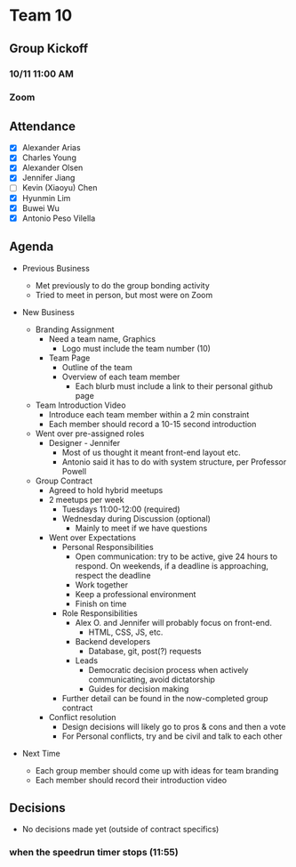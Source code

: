 # Team 10

## Group Kickoff
### 10/11 11:00 AM
### Zoom

## Attendance
- [x] Alexander Arias
- [x] Charles Young
- [x] Alexander Olsen
- [x] Jennifer Jiang
- [ ] Kevin (Xiaoyu) Chen
- [x] Hyunmin Lim
- [x] Buwei Wu
- [x] Antonio Peso Vilella
  
## Agenda
- Previous Business
  - Met previously to do the group bonding activity
  - Tried to meet in person, but most were on Zoom
- New Business
  - Branding Assignment
    - Need a team name, Graphics
      - Logo must include the team number (10)
    - Team Page
      - Outline of the team
      - Overview of each team member
        - Each blurb must include a link to their personal github page 
  - Team Introduction Video
    - Introduce each team member within a 2 min constraint
    - Each member should record a 10-15 second introduction
  - Went over pre-assigned roles
    - Designer - Jennifer
      - Most of us thought it meant front-end layout etc.
      - Antonio said it has to do with system structure, per Professor Powell
  - Group Contract 
    - Agreed to hold hybrid meetups
    - 2 meetups per week
      - Tuesdays 11:00-12:00 (required)
      - Wednesday during Discussion (optional)
        - Mainly to meet if we have questions
    - Went over Expectations
      - Personal Responsibilities 
        - Open communication: try to be active, give 24 hours to respond. On weekends, if a deadline is approaching, respect the deadline
        - Work together
        - Keep a professional environment
        - Finish on time
      - Role Responsibilities
        - Alex O. and Jennifer will probably focus on front-end.
          - HTML, CSS, JS, etc.
        - Backend developers
          - Database, git, post(?) requests
        - Leads
          - Democratic decision process when actively communicating, avoid dictatorship
          - Guides for decision making
      - Further detail can be found in the now-completed group contract
    - Conflict resolution
      - Design decisions will likely go to pros & cons and then a vote
      - For Personal conflicts, try and be civil and talk to each other

- Next Time
  - Each group member should come up with ideas for team branding
  - Each member should record their introduction video

## Decisions
- No decisions made yet (outside of contract specifics)

### when the speedrun timer stops (11:55)
